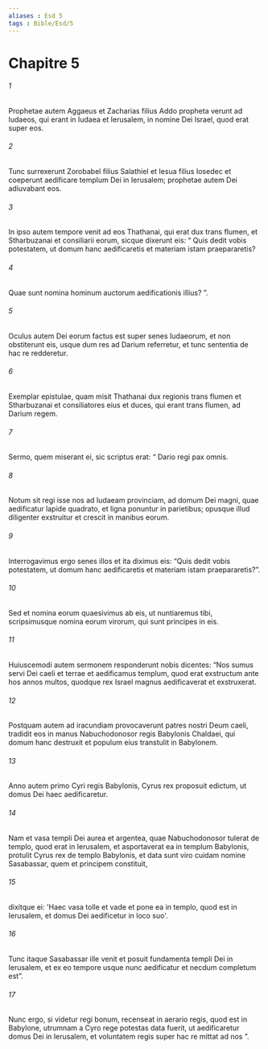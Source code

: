 ```yaml
---
aliases : Esd 5
tags : Bible/Esd/5
---
```


# Chapitre 5

###### 1
Prophetae autem Aggaeus et Zacharias filius Addo propheta verunt ad Iudaeos, qui erant in Iudaea et Ierusalem, in nomine Dei Israel, quod erat super eos. 
###### 2
Tunc surrexerunt Zorobabel filius Salathiel et Iesua filius Iosedec et coeperunt aedificare templum Dei in Ierusalem; prophetae autem Dei adiuvabant eos. 
###### 3
In ipso autem tempore venit ad eos Thathanai, qui erat dux trans flumen, et Stharbuzanai et consiliarii eorum, sicque dixerunt eis: “ Quis dedit vobis potestatem, ut domum hanc aedificaretis et materiam istam praepararetis? 
###### 4
Quae sunt nomina hominum auctorum aedificationis illius? ”. 
###### 5
Oculus autem Dei eorum factus est super senes Iudaeorum, et non obstiterunt eis, usque dum res ad Darium referretur, et tunc sententia de hac re redderetur.
###### 6
Exemplar epistulae, quam misit Thathanai dux regionis trans flumen et Stharbuzanai et consiliatores eius et duces, qui erant trans flumen, ad Darium regem. 
###### 7
Sermo, quem miserant ei, sic scriptus erat: “ Dario regi pax omnis. 
###### 8
Notum sit regi isse nos ad Iudaeam provinciam, ad domum Dei magni, quae aedificatur lapide quadrato, et ligna ponuntur in parietibus; opusque illud diligenter exstruitur et crescit in manibus eorum. 
###### 9
Interrogavimus ergo senes illos et ita diximus eis: “Quis dedit vobis potestatem, ut domum hanc aedificaretis et materiam istam praepararetis?”. 
###### 10
Sed et nomina eorum quaesivimus ab eis, ut nuntiaremus tibi, scripsimusque nomina eorum virorum, qui sunt principes in eis.
###### 11
Huiuscemodi autem sermonem responderunt nobis dicentes: “Nos sumus servi Dei caeli et terrae et aedificamus templum, quod erat exstructum ante hos annos multos, quodque rex Israel magnus aedificaverat et exstruxerat. 
###### 12
Postquam autem ad iracundiam provocaverunt patres nostri Deum caeli, tradidit eos in manus Nabuchodonosor regis Babylonis Chaldaei, qui domum hanc destruxit et populum eius transtulit in Babylonem.
###### 13
Anno autem primo Cyri regis Babylonis, Cyrus rex proposuit edictum, ut domus Dei haec aedificaretur. 
###### 14
Nam et vasa templi Dei aurea et argentea, quae Nabuchodonosor tulerat de templo, quod erat in Ierusalem, et asportaverat ea in templum Babylonis, protulit Cyrus rex de templo Babylonis, et data sunt viro cuidam nomine Sasabassar, quem et principem constituit, 
###### 15
dixitque ei: 'Haec vasa tolle et vade et pone ea in templo, quod est in Ierusalem, et domus Dei aedificetur in loco suo'. 
###### 16
Tunc itaque Sasabassar ille venit et posuit fundamenta templi Dei in Ierusalem, et ex eo tempore usque nunc aedificatur et necdum completum est”.
###### 17
Nunc ergo, si videtur regi bonum, recenseat in aerario regis, quod est in Babylone, utrumnam a Cyro rege potestas data fuerit, ut aedificaretur domus Dei in Ierusalem, et voluntatem regis super hac re mittat ad nos ”.
